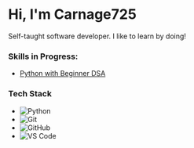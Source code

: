# Hi, I'm Carnage725
Self-taught software developer. 
I like to learn by doing!

### Skills in Progress:
- [Python with Beginner DSA](https://www.codechef.com/roadmap/python-dsa)

### Tech Stack
- ![Python](https://img.shields.io/badge/-Python-black?style=flat-square&logo=python)
- ![Git](https://img.shields.io/badge/-Git-black?style=flat-square&logo=git)
- ![GitHub](https://img.shields.io/badge/-GitHub-black?style=flat-square&logo=github)
- ![VS Code](https://img.shields.io/badge/-VS%20Code-black?style=flat-square&logo=visual-studio-code)

